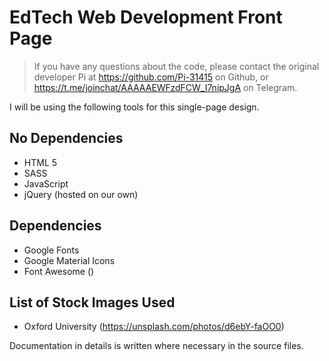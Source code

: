 # EdTech Web Development Front Page

>If you have any questions about the code, please contact the original developer Pi at https://github.com/Pi-31415 on Github, or https://t.me/joinchat/AAAAAEWFzdFCW_I7nipJgA on Telegram.

I will be using the following tools for this single-page design.

## No Dependencies

* HTML 5
* SASS
* JavaScript
* jQuery (hosted on our own)

## Dependencies
* Google Fonts
* Google Material Icons
* Font Awesome ()

## List of Stock Images Used
* Oxford University (https://unsplash.com/photos/d6ebY-faOO0)

Documentation in details is written where necessary in the source files.
